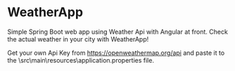 # WeatherApp
Simple Spring Boot web app using Weather Api with Angular at front.
Check the actual weather in your city with WeatherApp!

Get your own Api Key from https://openweathermap.org/api and paste it to the \src\main\resources\application.properties file.
